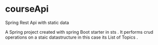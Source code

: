 # courseApi
Spring Rest Api with static data


A Spring project created with spring Boot starter in sts .
It performs crud operations on a staic datastructure in this case its List of Topics .
